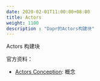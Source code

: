 ```yaml
---
date: 2020-02-01T11:00:00+08:00
title: Actors
weight: 1100
description : "Dapr的Actors构建块"
---
```




Actors 构建块

官方资料：

- [Actors Conception](https://github.com/dapr/docs/blob/master/concepts/actors/README.md): 概念



